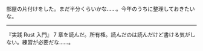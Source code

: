 部屋の片付けをした。まだ半分くらいかな……。今年のうちに整理しておきたいな。

---

『実践 Rust 入門』 7 章を読んだ。所有権。読んだのは読んだけど書ける気がしない。練習が必要だな……。
